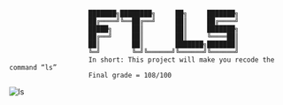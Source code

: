                         ███████╗████████╗     ██╗     ███████╗
                        ██╔════╝╚══██╔══╝     ██║     ██╔════╝
                        █████╗     ██║        ██║     ███████╗
                        ██╔══╝     ██║        ██║     ╚════██║
                        ██║        ██║        ███████╗███████║
                        ╚═╝        ╚═╝╚══════╝╚══════╝╚══════╝
						In short: This project will make you recode the command “ls”
						Final grade = 108/100
![ls](https://cloud.githubusercontent.com/assets/25068709/26066411/0323bab0-3997-11e7-8b05-d8c19ba5db6e.gif)
